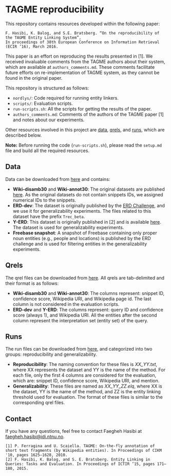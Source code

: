 TAGME reproducibility
=====================

This repository contains resources developed within the following paper:

	F. Hasibi, K. Balog, and S.E. Bratsberg. “On the reproducibility of the TAGME Entity Linking System”, 
	In proceedings of 38th European Conference on Information Retrieval (ECIR ’16), March 2016.
	
This paper is an effort on reproducing the results presented in [1].
We received invaluable comments from the TAGME authors about their system, which are available at ``authors_comments.md``.
These comments facilitate future efforts on re-implementation of TAGME system, as they cannot be found in the original paper.


This repository is structured as follows:
  
- `nordlys/`: Code required for running entity linkers.
- `scripts/`: Evaluation scripts.
- `run-scripts.sh`: All the scripts for getting the results of the paper.
- ``authors_comments.md``: Comments of the authors of the TAGME paper [1] and notes about our experiments.

Other resources involved in this project are [data](http://hasibi.com/files/res/data.tar.gz), [qrels](http://hasibi.com/files/res/qrels.tar.gz), and [runs](http://hasibi.com/files/res/runs.tar.gz), which are described below.

**Note:** Before running the code (`run-scripts.sh`), please read the `setup.md` file and build all the required resources.


## Data

Data can be downloaded from [here](http://hasibi.com/files/res/data.tar.gz) and contains:

  - **Wiki-disamb30** and **Wiki-annot30**: The original datasets are published [here](http://acube.di.unipi.it/tagme-dataset/). As the original datasets do not contain snippets IDs, we assigned numerical IDs to the snippets.
  - **ERD-dev**: The dataset is originally published by the [ERD Challenge](http://web-ngram.research.microsoft.com/ERD2014), and we use it for generalizability experiments. The files related to this dataset have the prefix `Trec_beta`.
  - **Y-ERD**: This dataset is originally published in [2] and is available [here](http://bit.ly/ictir2015-elq). The dataset is used for generalizability experiments.
  - **Freebase snapshot**: A snapshot of Freebase containing only proper noun entities (e.g., people and locations) is published by the ERD challenge and is used for filtering entities in the generalizability experiments.


## Qrels

The qrel files can be downloaded from [here](http://hasibi.com/files/res/qrels.tar.gz). All qrels are tab-delimited and their format is as follows:

  - **Wiki-disamb30** and **Wiki-annot30**: The columns represent: snippet ID, confidence score, Wikipedia URI, and Wikipedia page id. The last column is not considered in the evaluation scripts.
  - **ERD-dev** and **Y-ERD**: The columns represent: query ID and confidence score (always 1), and Wikipedia URI. All the entities after the second column represent the interpretation set (entity set) of the query.



## Runs

The run files can be downloaded from [here](http://hasibi.com/files/res/runs.tar.gz), and categorized into two groups: reproducibility and generalizability. 

  - **Reproducibility**: The naming convention for these files is *XX_YY.txt*, where XX represents the dataset and YY is the name of the method. For each file, only the first 4 columns are considered for the evaluation, which are: snippet ID, confidence score, Wikipedia URI, and mention.
  - **Generalizability**: These files are named as *XX_YY_ZZ.elq*, where XX is the dataset, YY is the name of the method, and ZZ is the entity linking threshold used for evaluation. The format of these files is similar to the corresponding qrel files.


Contact
-------

If you have any questions, feel free to contact Faegheh Hasibi at <faegheh.hasibi@idi.ntnu.no>.

```
[1] P. Ferragina and U. Scaiella. TAGME: On-the-fly annotation of short text fragments (by Wikipedia entities). In Proceedings of CIKM '10, pages 1625–1628, 2010.
[2] F. Hasibi, K. Balog, and S. E. Bratsberg. Entity Linking in Queries: Tasks and Evaluation. In Proceedings of ICTIR ’15, pages 171–180, 2015.
```
